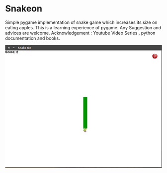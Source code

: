 # Snakeon
Simple pygame implementation of snake game which increases its size on eating apples. 
This is a learning experience of pygame.
Any Suggestion and advices are welcome.
Acknowledgement : Youtube Video Series , python documentation and books.

![Screenshot](https://github.com/mkfeuhrer/Snakeon/blob/master/Screenshot%20from%202017-02-07%2018-37-39.png)
